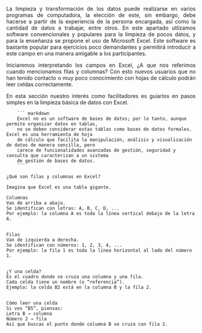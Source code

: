 <p style="text-align: justify;">La limpieza y transformación de los datos puede realizarse en varios programas de computadora, la elección de este, sin embargo, debe hacerse a partir de la experiencia de la persona encargada, así como la cantidad de datos a trabajar, entre otros. En este apartado utlizamos software convencionales y populares para la limpieza de pocos datos, y para la enseñanza se propone el uso de Microsoft Excel. Este software es bastante popular para ejercicios poco demandantes y permitirá introducir a este campo en una manera amigable a los participantes.  

<p style="text-align: justify;">Iniciaremos interpretando los campos en Excel, ¿A que nos referimos cuando mencionamos filas y columnas? Con esto nuevos usuarios que no han tenido contacto o muy poco conocimiento con hojas de cálculo podrán leer celdas correctamente.  

<p style="text-align: justify;">En esta sección nuestro interés como facilitadores es guiarlos en pasos simples en la limpieza básica de datos con Excel. </p>

        ``` markdown
        Excel no es un software de bases de datos; por lo tanto, aunque permite organizar datos en tablas, 
        no se deben considerar estas tablas como bases de datos formales. Excel es una herramienta de hoja 
        de cálculo que facilita la manipulación, análisis y visualización de datos de manera sencilla, pero 
        carece de funcionalidades avanzadas de gestión, seguridad y consulta que caracterizan a un sistema 
        de gestión de bases de datos.
        ``` 

```    
¿Qué son filas y columnas en Excel?

Imagina que Excel es una tabla gigante. 

Columnas
Van de arriba a abajo. 
Se identifican con letras: A, B, C, D, ... 
Por ejemplo: la columna A es toda la línea vertical debajo de la letra A. 


Filas
Van de izquierda a derecha. 
Se identifican con números: 1, 2, 3, 4, ... 
Por ejemplo: la fila 1 es toda la línea horizontal al lado del número 1. 


¿Y una celda?
Es el cuadro donde se cruza una columna y una fila. 
Cada celda tiene un nombre (o “referencia”). 
Ejemplo: la celda B2 está en la columna B y la fila 2. 

 
Cómo leer una celda 
Si ves “B5”, piensas: 
Letra B → columna 
Número 2 → fila 
Así que buscas el punto donde columna B se cruza con fila 2. 
```